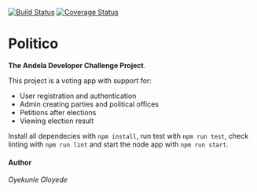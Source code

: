 [![Build Status](https://travis-ci.com/Oyekunle-Mark/politico.svg?branch=ch-api-integration-163505391)](https://travis-ci.com/Oyekunle-Mark/politico)
[![Coverage Status](https://coveralls.io/repos/github/Oyekunle-Mark/politico/badge.svg)](https://coveralls.io/github/Oyekunle-Mark/politico)

# Politico
**The Andela Developer Challenge Project**.

This project is a voting app with support for:
* User registration and authentication
* Admin creating parties and political offices
* Petitions after elections
* Viewing election result

Install all dependecies with ```npm install```, run test with ```npm run test```, check linting with ```npm run lint``` and start the node app with ```npm run start```.

#### Author
*Oyekunle Oloyede*
